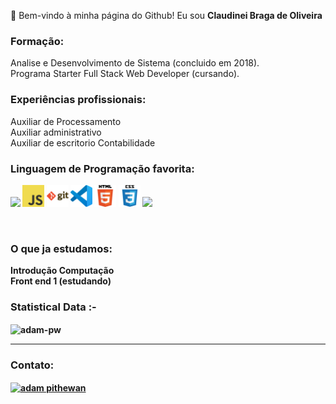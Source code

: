  👋
Bem-vindo à minha página do Github! Eu sou <strong> Claudinei Braga de Oliveira </strong>  <br>
### Formação:
Analise e Desenvolvimento de Sistema (concluido em 2018). <br>
Programa Starter Full Stack Web Developer (cursando).

### Experiências profissionais:
  Auxiliar de Processamento <br>
  Auxiliar administrativo <br>
  Auxiliar de escritorio Contabilidade<b>
  
### Linguagem de Programação favorita:

<code><img height="35rem" src="https://cdn4.iconfinder.com/data/icons/logos-3/600/React.js_logo-512.png" /></code>
<code><img height="35rem" src="https://raw.githubusercontent.com/github/explore/80688e429a7d4ef2fca1e82350fe8e3517d3494d/topics/javascript/javascript.png"></code>
<code><img height="35rem" src="https://raw.githubusercontent.com/github/explore/80688e429a7d4ef2fca1e82350fe8e3517d3494d/topics/git/git.png"></code>
<code><img alt="Visual Studio Code" height="35rem" src="https://raw.githubusercontent.com/github/explore/80688e429a7d4ef2fca1e82350fe8e3517d3494d/topics/visual-studio-code/visual-studio-code.png" /></code>
<code><img alt="HTML5" height="35rem" src="https://raw.githubusercontent.com/github/explore/80688e429a7d4ef2fca1e82350fe8e3517d3494d/topics/html/html.png" /></code>
<code><img alt="CSS3" height="35rem" src="https://raw.githubusercontent.com/github/explore/80688e429a7d4ef2fca1e82350fe8e3517d3494d/topics/css/css.png" /></code>
<code><img height="35rem" src="https://img.icons8.com/color/2x/bootstrap.png" /></code>



<br />

### O que ja estudamos:
  Introdução Computação <br>
  Front end 1 (estudando)
  
  <h3>Statistical Data :-</h3>
<p><img align="center"
    src="https://github-readme-stats.vercel.app/api/top-langs?username=claudinei05&show_icons=true&locale=en&bg_color=0d1117&text_color=ffffff&layout=compact"
    alt="adam-pw" 
    bg_color=#808080/></p>
<hr>

<h3 align="left">Contato:</h3>
<p align="left">
  <a href="https://www.linkedin.com/in/claudinei-braga-de-oliveira-426292210/"><img align="center"
      src="https://raw.githubusercontent.com/rahuldkjain/github-profile-readme-generator/master/src/images/icons/Social/linked-in-alt.svg"
      alt="adam pithewan" height="30" width="40" /></a>
